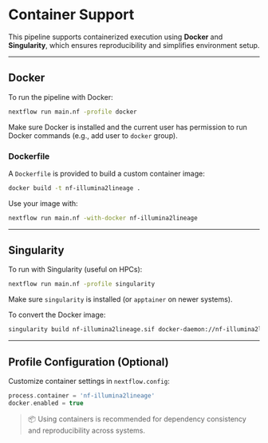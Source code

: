 # Container Support

This pipeline supports containerized execution using **Docker** and **Singularity**, which ensures reproducibility and simplifies environment setup.

---

## Docker

To run the pipeline with Docker:
```bash
nextflow run main.nf -profile docker
```

Make sure Docker is installed and the current user has permission to run Docker commands (e.g., add user to `docker` group).

### Dockerfile
A `Dockerfile` is provided to build a custom container image:
```bash
docker build -t nf-illumina2lineage .
```

Use your image with:
```bash
nextflow run main.nf -with-docker nf-illumina2lineage
```

---

## Singularity

To run with Singularity (useful on HPCs):
```bash
nextflow run main.nf -profile singularity
```

Make sure `singularity` is installed (or `apptainer` on newer systems).

To convert the Docker image:
```bash
singularity build nf-illumina2lineage.sif docker-daemon://nf-illumina2lineage:latest
```

---

## Profile Configuration (Optional)
Customize container settings in `nextflow.config`:
```groovy
process.container = 'nf-illumina2lineage'
docker.enabled = true
```

> 📦 Using containers is recommended for dependency consistency and reproducibility across systems.

